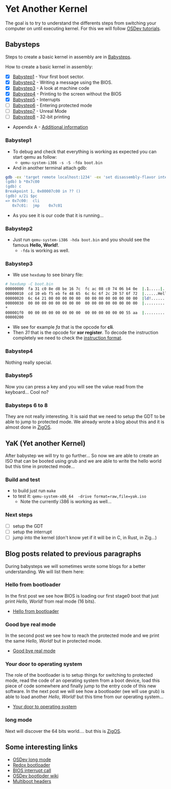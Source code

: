 # Yet Another Kernel

  The goal is to try to understand the differents steps from switching your computer
on until executing kernel. For this we will follow [OSDev tutorials](https://wiki.osdev.org/Tutorials).

## Babysteps

Steps to create a basic kernel in assembly are in [Babysteps](https://wiki.osdev.org/Tutorials#Babysteps).

How to create a basic kernel in assembly:
- [X] [Babystep1](https://wiki.osdev.org/Babystep1) - Your first boot sector.
- [X] [Babystep2](https://wiki.osdev.org/Babystep2) - Writing a message using the BIOS.
- [X] [Babystep3](https://wiki.osdev.org/Babystep3) - A look at machine code
- [X] [Babystep4](https://wiki.osdev.org/Babystep4) - Printing to the screen without the BIOS
- [X] [Babystep5](https://wiki.osdev.org/Babystep5) - Interrupts
- [ ] [Babystep6](https://wiki.osdev.org/Babystep6) - Entering protected mode
- [ ] [Babystep7](https://wiki.osdev.org/Babystep7) - Unreal Mode
- [ ] [Babystep8](https://wiki.osdev.org/Babystep0) - 32-bit printing
- Appendix A - [Additional information](https://wiki.osdev.org/Real_mode_assembly_appendix_A)

### Babystep1

- To debug and check that everything is working as expected you can start qemu as follow:
  - `qemu-system-i386 -s -S -fda boot.bin`
- And in another terminal attach gdb:
```sh
gdb -ex 'target remote localhost:1234' -ex 'set disassembly-flavor intel
(gdb) b *0x7c00
(gdb) c
Breakpoint 1, 0x00007c00 in ?? ()
(gdb) x/2i $pc
=> 0x7c00:	cli
   0x7c01:	jmp    0x7c01
```
- As you see it is our code that it is running...

### Babystep2

- Just run `qemu-system-i386 -hda boot.bin` and you should see the famous **Hello, World!**.
  - `-fda` is working as well.

### Babystep3

- We use `hexdump` to see binary file:
```sh
# hexdump -C boot.bin
00000000  fa 31 c0 8e d8 be 16 7c  fc ac 08 c0 74 06 b4 0e  |.1.....|....t...|
00000010  cd 10 eb f5 eb fe 48 65  6c 6c 6f 2c 20 57 6f 72  |......Hello, Wor|
00000020  6c 64 21 00 00 00 00 00  00 00 00 00 00 00 00 00  |ld!.............|
00000030  00 00 00 00 00 00 00 00  00 00 00 00 00 00 00 00  |................|
*
000001f0  00 00 00 00 00 00 00 00  00 00 00 00 00 00 55 aa  |..............U.|
00000200
```
- We see for example *fa* that is the opcode for **cli**.
- Then *31* that is the opcode for **xor register**. To decode the instruction completely we need
  to check the [instruction format](http://www.baldwin.cx/386htm/s17_02.htm).

### Babystep4

Nothing really special.

### Babystep5

Now you can press a key and you will see the value read from the keyboard... Cool no?

### Babysteps 6 to 8

They are not really interesting. It is said that we need to setup the GDT to be able
to jump to protected mode. We already wrote a blog about this and it is almost done
in [ZigOS](https://github.com/gthvn1/zigos).

## YaK (Yet another Kernel)

After babystep we will try to go further... So now we are able to create an ISO that
can be booted using grub and we are able to write the hello world but this time in
protected mode...

### Build and test

- to build just run `make`
- to test it: `qemu-system-x86_64  -drive format=raw,file=yak.iso`
  - Note the currently i386 is working as well...

### Next steps

- [ ] setup the GDT
- [ ] setup the interrupt
- [ ] jump into the kernel (don't know yet if it will be in C, in Rust, in Zig...)

## Blog posts related to previous paragraphs

During babysteps we will sometimes wrote some blogs for a better understanding.
We will list them here:

### Hello from bootloader

  In the first post we see how BIOS is loading our first stage0 boot that just print
*Hello, World!* from real mode (16 bits).
- [Hello from bootloader](https://gthvn1.github.io/blog/blog/bootloader-hello-world/)

### Good bye real mode

  In the second post we see how to reach the protected mode and we print the same
*Hello, World!* but in protected mode.
- [Good bye real mode](https://gthvn1.github.io/blog/posts/bootloader-good-bye-real-mode/)

### Your door to operating system

  The role of the bootloader is to setup things for switching to protected mode, read
the code of an operating system from a boot device, load this piece of code somewhere
and finally jump to the entry code of this new software. In the next post we will see
how a bootloader (we will use grub) is able to load another *Hello, World!* but this
time from our operating system...
- [Your door to operating system](https://gthvn1.github.io/blog/posts/your-door-to-os/)

### long mode

Next will discover the 64 bits world.... but this is [ZigOS](https://github.com/gthvn1/zigos).

## Some interesting links

- [OSDev long mode](https://wiki.osdev.org/Setting_Up_Long_Mode)
- [Redox bootloader](https://gitlab.redox-os.org/redox-os/bootloader)
- [BIOS interrupt call](https://en.wikipedia.org/wiki/BIOS_interrupt_call)
- [OSDev bootloder wiki](https://wiki.osdev.org/Bootloader)
- [Multiboot headers](https://intermezzos.github.io/book/first-edition/multiboot-headers.html)
